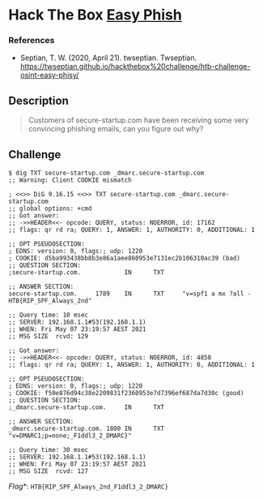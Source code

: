 # Hack The Box [Easy Phish](https://app.hackthebox.eu/challenges/79)
### References
* Septian, T. W. (2020, April 21). twseptian. Twseptian. https://twseptian.github.io/hackthebox%20challenge/htb-challenge-osint-easy-phisy/
## Description
> Customers of secure-startup.com have been receiving some very convincing phishing emails, can you figure out why?
## Challenge
```
$ dig TXT secure-startup.com _dmarc.secure-startup.com
;; Warning: Client COOKIE mismatch

; <<>> DiG 9.16.15 <<>> TXT secure-startup.com _dmarc.secure-startup.com
;; global options: +cmd
;; Got answer:
;; ->>HEADER<<- opcode: QUERY, status: NOERROR, id: 17162
;; flags: qr rd ra; QUERY: 1, ANSWER: 1, AUTHORITY: 0, ADDITIONAL: 1

;; OPT PSEUDOSECTION:
; EDNS: version: 0, flags:; udp: 1220
; COOKIE: d5ba993438bb8b3e86a1aee860953e7131ec2b106310ac39 (bad)
;; QUESTION SECTION:
;secure-startup.com.            IN      TXT

;; ANSWER SECTION:
secure-startup.com.     1789    IN      TXT     "v=spf1 a mx ?all - HTB{RIP_SPF_Always_2nd"

;; Query time: 10 msec
;; SERVER: 192.168.1.1#53(192.168.1.1)
;; WHEN: Fri May 07 23:19:57 AEST 2021
;; MSG SIZE  rcvd: 129

;; Got answer:
;; ->>HEADER<<- opcode: QUERY, status: NOERROR, id: 4858
;; flags: qr rd ra; QUERY: 1, ANSWER: 1, AUTHORITY: 0, ADDITIONAL: 1

;; OPT PSEUDOSECTION:
; EDNS: version: 0, flags:; udp: 1220
; COOKIE: f50e876d94c38e2209831f2360953e7d7396ef687da7d30c (good)
;; QUESTION SECTION:
;_dmarc.secure-startup.com.     IN      TXT

;; ANSWER SECTION:
_dmarc.secure-startup.com. 1800 IN      TXT     "v=DMARC1;p=none;_F1ddl3_2_DMARC}"

;; Query time: 30 msec
;; SERVER: 192.168.1.1#53(192.168.1.1)
;; WHEN: Fri May 07 23:19:57 AEST 2021
;; MSG SIZE  rcvd: 127
```

*Flag**: `HTB{RIP_SPF_Always_2nd_F1ddl3_2_DMARC}`